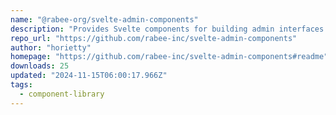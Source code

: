 ```yaml
---
name: "@rabee-org/svelte-admin-components"
description: "Provides Svelte components for building admin interfaces."
repo_url: "https://github.com/rabee-inc/svelte-admin-components"
author: "horietty"
homepage: "https://github.com/rabee-inc/svelte-admin-components#readme"
downloads: 25
updated: "2024-11-15T06:00:17.966Z"
tags: 
  - component-library
---
```

